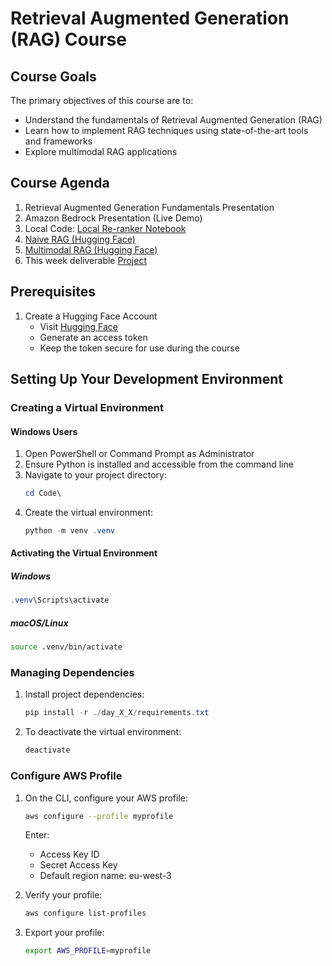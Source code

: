 # Retrieval Augmented Generation (RAG) Course

## Course Goals
The primary objectives of this course are to:
- Understand the fundamentals of Retrieval Augmented Generation (RAG)
- Learn how to implement RAG techniques using state-of-the-art tools and frameworks
- Explore multimodal RAG applications

## Course Agenda

1. Retrieval Augmented Generation Fundamentals Presentation
2. Amazon Bedrock Presentation (Live Demo)
3. Local Code: [Local Re-ranker Notebook](./reranking.ipynb)
4. [Naive RAG (Hugging Face)](https://huggingface.co/learn/cookbook/rag_with_hf_and_milvus)
5. [Multimodal RAG (Hugging Face)](https://huggingface.co/learn/cookbook/faiss_with_hf_datasets_and_clip)
6. This week deliverable [Project](../Project)

## Prerequisites
1. Create a Hugging Face Account
   - Visit [Hugging Face](https://huggingface.co/)
   - Generate an access token
   - Keep the token secure for use during the course

## Setting Up Your Development Environment

### Creating a Virtual Environment

#### Windows Users
1. Open PowerShell or Command Prompt as Administrator
2. Ensure Python is installed and accessible from the command line
3. Navigate to your project directory:
   ```powershell
   cd Code\
   ```
4. Create the virtual environment:
   ```powershell
   python -m venv .venv
   ```

#### Activating the Virtual Environment

##### Windows
```powershell
.venv\Scripts\activate
```

##### macOS/Linux
```bash
source .venv/bin/activate
```

### Managing Dependencies
1. Install project dependencies:
   ```powershell
   pip install -r ./day_X_X/requirements.txt
   ```

2. To deactivate the virtual environment:
   ```powershell
   deactivate
   ```

### Configure AWS Profile 
1. On the CLI, configure your AWS profile:
   ```bash
   aws configure --profile myprofile
   ```
   Enter:
   - Access Key ID
   - Secret Access Key
   - Default region name: eu-west-3

2. Verify your profile:
   ```bash
   aws configure list-profiles
   ```

3. Export your profile:
   ```bash
   export AWS_PROFILE=myprofile
   ```

